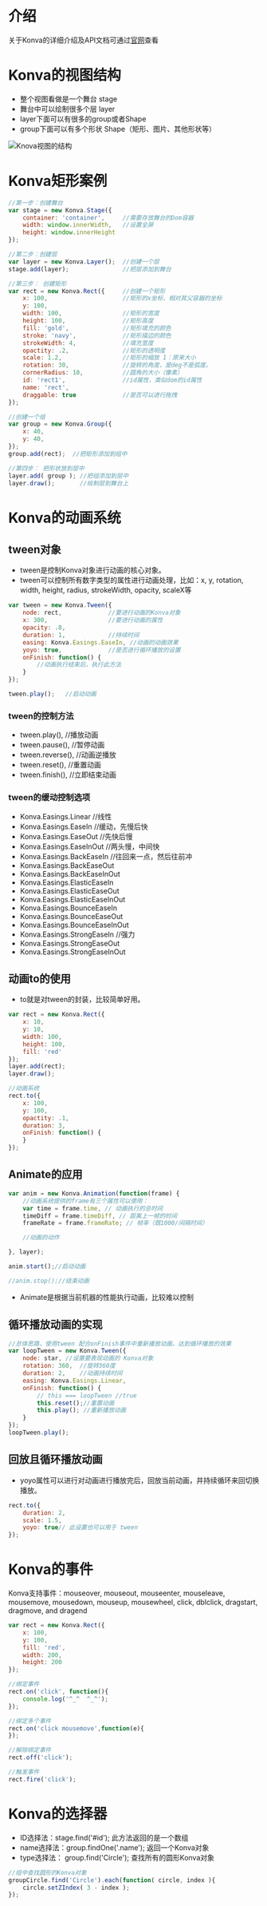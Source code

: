 # 介绍

关于Konva的详细介绍及API文档可通过[官网](https://konvajs.github.io/)查看

# Konva的视图结构

- 整个视图看做是一个舞台 stage
- 舞台中可以绘制很多个层 layer
- layer下面可以有很多的group或者Shape
- group下面可以有多个形状 Shape（矩形、图片、其他形状等）

![Knova视图的结构](Konva的视图结构.png)

# Konva矩形案例

```JavaScript
//第一步：创建舞台
var stage = new Konva.Stage({
    container: 'container',     //需要存放舞台的Dom容器
    width: window.innerWidth,   //设置全屏
    height: window.innerHeight
});

//第二步：创建层
var layer = new Konva.Layer();  //创建一个层
stage.add(layer);               //把层添加到舞台

//第三步： 创建矩形
var rect = new Konva.Rect({     //创建一个矩形
    x: 100,                     //矩形的x坐标，相对其父容器的坐标
    y: 100,                      
    width: 100,                 //矩形的宽度
    height: 100,                //矩形高度
    fill: 'gold',               //矩形填充的颜色
    stroke: 'navy',             //矩形描边的颜色
    strokeWidth: 4,             //填充宽度
    opactity: .2,               //矩形的透明度
    scale: 1.2,                 //矩形的缩放 1：原来大小
    rotation: 30,               //旋转的角度，是deg不是弧度。
    cornerRadius: 10,           //圆角的大小（像素）
    id: 'rect1',                //id属性，类似dom的id属性
    name: 'rect',
    draggable: true             //是否可以进行拖拽
});

//创建一个组
var group = new Konva.Group({
    x: 40,      
    y: 40,
});
group.add(rect);  //把矩形添加到组中

//第四步： 把形状放到层中
layer.add( group ); //把组添加到层中
layer.draw();       //绘制层到舞台上
```

# Konva的动画系统

## tween对象

- tween是控制Konva对象进行动画的核心对象。
- tween可以控制所有数字类型的属性进行动画处理，比如：x, y, rotation, width, height, radius, strokeWidth, opacity, scaleX等

```JavaScript
var tween = new Konva.Tween({
    node: rect,             //要进行动画的Konva对象
    x: 300,                 //要进行动画的属性
    opacity: .8,            
    duration: 1,            //持续时间
    easing: Konva.Easings.EaseIn, //动画的动画效果
    yoyo: true,             //是否进行循环播放的设置
    onFinish: function() {
        //动画执行结束后，执行此方法
    }
});

tween.play();   //启动动画
```

### tween的控制方法

- tween.play(), //播放动画
- tween.pause(), //暂停动画
- tween.reverse(), //动画逆播放
- tween.reset(), //重置动画
- tween.finish(), //立即结束动画

### tween的缓动控制选项

- Konva.Easings.Linear //线性
- Konva.Easings.EaseIn //缓动，先慢后快
- Konva.Easings.EaseOut //先快后慢
- Konva.Easings.EaseInOut //两头慢，中间快
- Konva.Easings.BackEaseIn //往回来一点，然后往前冲
- Konva.Easings.BackEaseOut
- Konva.Easings.BackEaseInOut
- Konva.Easings.ElasticEaseIn
- Konva.Easings.ElasticEaseOut
- Konva.Easings.ElasticEaseInOut
- Konva.Easings.BounceEaseIn
- Konva.Easings.BounceEaseOut
- Konva.Easings.BounceEaseInOut
- Konva.Easings.StrongEaseIn //强力
- Konva.Easings.StrongEaseOut
- Konva.Easings.StrongEaseInOut

## 动画to的使用

- to就是对tween的封装，比较简单好用。

```JavaScript
var rect = new Konva.Rect({
    x: 10,
    y: 10,
    width: 100,
    height: 100,
    fill: 'red'
});
layer.add(rect);
layer.draw();

//动画系统
rect.to({
    x: 100,
    y: 100,
    opactity: .1,
    duration: 3,
    onFinish: function() {
    }
});
```

## Animate的应用

```JavaScript
var anim = new Konva.Animation(function(frame) {
    //动画系统提供的frame有三个属性可以使用：
    var time = frame.time, // 动画执行的总时间
    timeDiff = frame.timeDiff, // 距离上一帧的时间
    frameRate = frame.frameRate; // 帧率（既1000/间隔时间）

    //动画的动作

}, layer);

anim.start();//启动动画

//anim.stop();//结束动画
```

- Animate是根据当前机器的性能执行动画，比较难以控制

## 循环播放动画的实现

```JavaScript
//总体思路，使用tween 配合onFinish事件中重新播放动画，达到循环播放的效果
var loopTween = new Konva.Tween({
    node: star, //设置要表现动画的 Konva对象
    rotation: 360,  //旋转360度
    duration: 2,    //动画持续时间
    easing: Konva.Easings.Linear,
    onFinish: function() {
        // this === loopTween //true
        this.reset();//重置动画
        this.play(); //重新播放动画
    }
});
loopTween.play();
```

## 回放且循环播放动画

- yoyo属性可以进行对动画进行播放完后，回放当前动画，并持续循环来回切换播放。

```JavaScript
rect.to({
    duration: 2,
    scale: 1.5,
    yoyo: true// 此设置也可以用于 tween
});
```

# Konva的事件

Konva支持事件：mouseover, mouseout, mouseenter, mouseleave, mousemove, mousedown, mouseup, mousewheel, click, dblclick, dragstart, dragmove, and dragend

```javaScript
var rect = new Konva.Rect({
    x: 100,
    y: 100,
    fill: 'red',
    width: 200,
    height: 200
});

//绑定事件
rect.on('click', function(){
    console.log('^_^  ^_^');
});

//绑定多个事件
rect.on('click mousemove',function(e){
});

//解除绑定事件
rect.off('click');

//触发事件
rect.fire('click');
```

# Konva的选择器

- ID选择法：stage.find('#id');  此方法返回的是一个数组
- name选择法：group.findOne('.name');   返回一个Konva对象
- type选择法： group.find('Circle');    查找所有的圆形Konva对象

```javaScript
//组中查找圆形的Konva对象
groupCircle.find('Circle').each(function( circle, index ){
    circle.setZIndex( 3 - index );
});
```
